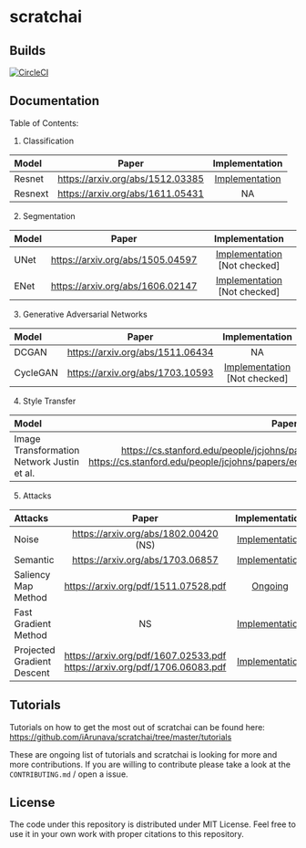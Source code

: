 # scratchai

## Builds

[![CircleCI](https://circleci.com/gh/iArunava/scratchai.svg?style=svg)](https://circleci.com/gh/iArunava/scratchai)

## Documentation

Table of Contents:

1. Classification

| Model | Paper | Implementation |
| :--- | :-----: | :--: |
| Resnet | https://arxiv.org/abs/1512.03385 | [Implementation](https://github.com/iArunava/scratchai/blob/master/scratchai/nets/clf/resnet.py#L117) |
| Resnext | https://arxiv.org/abs/1611.05431 | NA |

2. Segmentation

| Model | Paper | Implementation |
| :--- | :-----: | :--: |
| UNet | https://arxiv.org/abs/1505.04597 | [Implementation](https://github.com/iArunava/scratchai/blob/master/scratchai/nets/seg/unet.py#L38) [Not checked] |
| ENet | https://arxiv.org/abs/1606.02147 | [Implementation](https://github.com/iArunava/scratchai/blob/master/scratchai/nets/seg/enet.py#L155) [Not checked] |

3. Generative Adversarial Networks

| Model | Paper | Implementation |
| :--- | :-----: | :--: |
| DCGAN | https://arxiv.org/abs/1511.06434 | NA |
| CycleGAN | https://arxiv.org/abs/1703.10593 | [Implementation](https://github.com/iArunava/scratchai/blob/master/scratchai/nets/gans/cycle_gan.py) [Not checked] |

4. Style Transfer

| Model | Paper | Implementation |
| :--- | :-----: | :--: |
| Image Transformation Network Justin et al. | https://cs.stanford.edu/people/jcjohns/papers/eccv16/JohnsonECCV16.pdf https://cs.stanford.edu/people/jcjohns/papers/eccv16/JohnsonECCV16Supplementary.pdf | [Implementation](https://github.com/iArunava/scratchai/blob/86d5011394592bde57eda40ba4682c8f26863b13/scratchai/nets/style_transfer/image_transformation_net.py#L75)

5. Attacks

| Attacks | Paper | Implementation |
| :--- | :-----: | :--: |
| Noise | https://arxiv.org/abs/1802.00420 (NS) | [Implementation](https://github.com/iArunava/scratchai/blob/master/scratchai/attacks/attacks/noise.py) |
| Semantic | https://arxiv.org/abs/1703.06857 | [Implementation](https://github.com/iArunava/scratchai/blob/master/scratchai/attacks/attacks/semantic.py)
| Saliency Map Method | https://arxiv.org/pdf/1511.07528.pdf | [Ongoing](https://github.com/iArunava/scratchai/blob/master/scratchai/attacks/attacks/saliency_map_method.py) |
| Fast Gradient Method | NS | [Implementation](https://github.com/iArunava/scratchai/blob/master/scratchai/attacks/attacks/fast_gradient_method.py)
|Projected Gradient Descent | https://arxiv.org/pdf/1607.02533.pdf https://arxiv.org/pdf/1706.06083.pdf | [Implementation](https://github.com/iArunava/scratchai/blob/master/scratchai/attacks/attacks/fast_gradient_method.py)
  
  
## Tutorials

Tutorials on how to get the most out of scratchai can be found here: https://github.com/iArunava/scratchai/tree/master/tutorials

These are ongoing list of tutorials and scratchai is looking for more and more contributions. If you are willing to contribute 
please take a look at the `CONTRIBUTING.md` / open a issue.

## License
The code under this repository is distributed under MIT License. Feel free to use it in your own work with proper citations to this repository.
